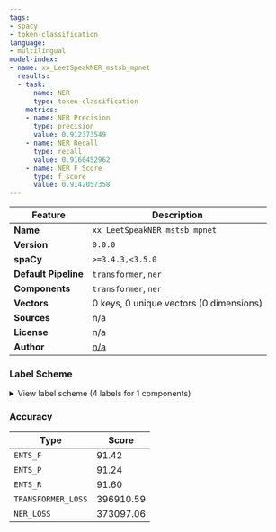 ```yaml
---
tags:
- spacy
- token-classification
language:
- multilingual
model-index:
- name: xx_LeetSpeakNER_mstsb_mpnet
  results:
  - task:
      name: NER
      type: token-classification
    metrics:
    - name: NER Precision
      type: precision
      value: 0.912373549
    - name: NER Recall
      type: recall
      value: 0.9160452962
    - name: NER F Score
      type: f_score
      value: 0.9142057358
---
```

| Feature | Description |
| --- | --- |
| **Name** | `xx_LeetSpeakNER_mstsb_mpnet` |
| **Version** | `0.0.0` |
| **spaCy** | `>=3.4.3,<3.5.0` |
| **Default Pipeline** | `transformer`, `ner` |
| **Components** | `transformer`, `ner` |
| **Vectors** | 0 keys, 0 unique vectors (0 dimensions) |
| **Sources** | n/a |
| **License** | n/a |
| **Author** | [n/a]() |

### Label Scheme

<details>

<summary>View label scheme (4 labels for 1 components)</summary>

| Component | Labels |
| --- | --- |
| **`ner`** | `INV_CAMO`, `LEETSPEAK`, `MIX`, `PUNCT_CAMO` |

</details>

### Accuracy

| Type | Score |
| --- | --- |
| `ENTS_F` | 91.42 |
| `ENTS_P` | 91.24 |
| `ENTS_R` | 91.60 |
| `TRANSFORMER_LOSS` | 396910.59 |
| `NER_LOSS` | 373097.06 |